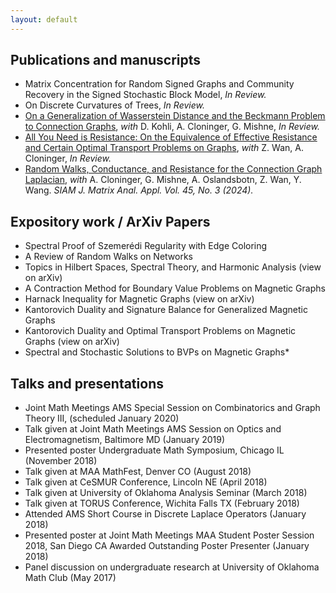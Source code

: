 ```yaml
---
layout: default
---
```


## Publications and manuscripts

* Matrix Concentration for Random Signed Graphs and Community Recovery in the Signed Stochastic Block Model, _In Review._
* On Discrete Curvatures of Trees, _In Review._
* [On a Generalization of Wasserstein Distance and the Beckmann Problem to Connection Graphs](https://arxiv.org/abs/2312.10295), _with_ D. Kohli, A. Cloninger, G. Mishne, _In Review._
* [All You Need is Resistance: On the Equivalence of Effective Resistance and Certain Optimal Transport Problems on Graphs](https://arxiv.org/abs/2404.15261), _with_ Z. Wan, A. Cloninger, _In Review._
* [Random Walks, Conductance, and Resistance for the Connection Graph Laplacian](https://arxiv.org/abs/2308.09690), _with_ A. Cloninger, G. Mishne, A. Oslandsbotn, Z. Wan, Y. Wang. _SIAM J. Matrix Anal. Appl. Vol. 45, No. 3 (2024)._

## Expository work / ArXiv Papers

* Spectral Proof of Szemerédi Regularity with Edge Coloring
* A Review of Random Walks on Networks
* Topics in Hilbert Spaces, Spectral Theory, and Harmonic Analysis (view on arXiv)
* A Contraction Method for Boundary Value Problems on Magnetic Graphs
* Harnack Inequality for Magnetic Graphs (view on arXiv)
* Kantorovich Duality and Signature Balance for Generalized Magnetic Graphs
* Kantorovich Duality and Optimal Transport Problems on Magnetic Graphs (view on arXiv)
* Spectral and Stochastic Solutions to BVPs on Magnetic Graphs*

## Talks and presentations

* Joint Math Meetings AMS Special Session on Combinatorics and Graph Theory III, (scheduled January 2020)
* Talk given at Joint Math Meetings AMS Session on Optics and Electromagnetism, Baltimore MD (January 2019)
* Presented poster Undergraduate Math Symposium, Chicago IL (November 2018)
* Talk given at MAA MathFest, Denver CO (August 2018)
* Talk given at CeSMUR Conference, Lincoln NE (April 2018)
* Talk given at University of Oklahoma Analysis Seminar (March 2018)
* Talk given at TORUS Conference, Wichita Falls TX (February 2018)
* Attended AMS Short Course in Discrete Laplace Operators (January 2018)
* Presented poster at Joint Math Meetings MAA Student Poster Session 2018, San Diego CA Awarded Outstanding Poster Presenter (January 2018)
* Panel discussion on undergraduate research at University of Oklahoma Math Club (May 2017)
